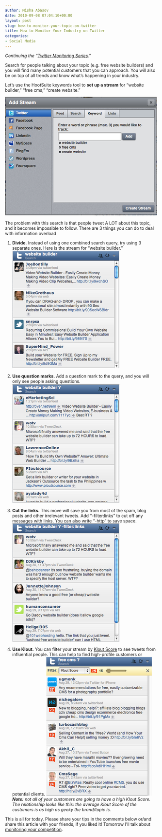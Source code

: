 ```yaml
---
author: Misha Abasov
date: 2010-09-08 07:04:10+00:00
layout: post
slug: how-to-monitor-your-topic-on-twitter
title: How to Monitor Your Industry on Twitter
categories:
- Social Media
---
```


_Continuing the “[Twitter Monitoring Series](/2010/09/05/how-to-monitor-everything-on-twitter/).”_

<!-- more -->

Search for people talking about your topic (e.g. free website builders) and you will find many potential customers that you can approach. You will also be on top of all trends and know what’s happening in your industry.

Let’s use the HootSuite keywords tool to **set up a stream** for “website builder,” “free cms,” “create website.”

![Searching in HootSuite](/wp-content/uploads/2012/06/tumblr_l8exskej2X1qa9j4k.png)

The problem with this search is that people tweet A LOT about this topic, and it becomes impossible to follow. There are 3 things you can do to deal with information overload

1. **Divide.** Instead of using one combined search query, try using 3 separate ones. Here is the stream for “website builder.”
![Search column in HootSuite](/wp-content/uploads/2012/06/tumblr_l8exxyfdRn1qa9j4k.png)

2. **Use question marks.** Add a question mark to the query, and you will only see people asking questions.
![Search for questions in HootSuite](/wp-content/uploads/2012/06/tumblr_l8exyrWx5v1qa9j4k.png)

3. **Cut the links.** This move will save you from most of the spam, blog posts and other irrelevant tweets. Add “-filter:links” to cut off any messages with links. You can also write “-http” to save space.
![Filter Links in HootSuite](/wp-content/uploads/2012/06/tumblr_l8ey08yCNA1qa9j4k.png)

4. **Use Klout.** You can filter your stream by [Klout Score](//klout.com) to see tweets from influential people. This can help to find high-profile customers or potential clients.
![Klout filtering in HootSuite](/wp-content/uploads/2012/06/tumblr_l8ey0uoG9k1qa9j4k.png)
_**Note:** not all of your customers are going to have a high Klout Score. The relationship looks like this: the average Klout Score of the customers is as high as geeky the brand/topic is._

This is all for today. Please share your tips in the comments below or/and share this article with your friends, if you liked it! Tomorrow I'll talk about [monitoring your competition](/post/1092381119/how-to-monitor-your-competition-on-twitter).
